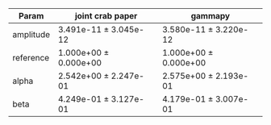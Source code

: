 <html>
 <head>
  <meta charset="utf-8"/>
  <meta content="text/html;charset=UTF-8" http-equiv="Content-type"/>
 </head>
 <body>
  <table>
   <thead>
    <tr>
     <th>Param</th>
     <th>joint crab paper</th>
     <th>gammapy</th>
    </tr>
   </thead>
   <tr>
    <td>amplitude</td>
    <td>3.491e-11 ± 3.045e-12</td>
    <td>3.580e-11 ± 3.220e-12</td>
   </tr>
   <tr>
    <td>reference</td>
    <td>1.000e+00 ± 0.000e+00</td>
    <td>1.000e+00 ± 0.000e+00</td>
   </tr>
   <tr>
    <td>alpha</td>
    <td>2.542e+00 ± 2.247e-01</td>
    <td>2.575e+00 ± 2.193e-01</td>
   </tr>
   <tr>
    <td>beta</td>
    <td>4.249e-01 ± 3.127e-01</td>
    <td>4.179e-01 ± 3.007e-01</td>
   </tr>
  </table>
 </body>
</html>

